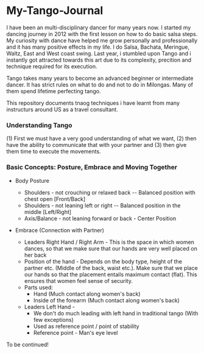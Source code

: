 # My-Tango-Journal

I have been an multi-disciplinary dancer for many years now. I started my dancing journey in 2012 with the first lesson on how to do basic salsa steps. My curiosity with dance have helped me grow personally and professionally and it has many positive effects in my life. I do Salsa, Bachata, Meringue, Waltz, East and West coast swing. Last year, i stumbled upon Tango and i instantly got attracted towards this art due to its complexity, precition and technique required for its execution.

Tango takes many years to become an advanced beginner or intermediate dancer. It has strict rules on what to do and not to do in Milongas. Many of them spend lifetime perfecting tango.

This repository documents tnaog techniques i have learnt from many instructurs around US as a travel consultant.

### Understanding Tango

(1) First we must have a very good understanding of what we want, (2) then have the ability to communicate that with your partner and (3) then give them time to execute the movements. 


### Basic Concepts: Posture, Embrace and Moving Together

* Body Posture
  * Shoulders - not crouching or relaxed back -- Balanced position with chest open [Front/Back]
  * Shoulders - not leaning left or right -- Balanced position in the middle [Left/Right]
  * Axis/Balance - not leaning forward or back - Center Position
  
* Embrace (Connection with Partner)
  * Leaders Right Hand / Right Arm - This is the space in which women dances, so that we make sure that our hands are very well placed on her back
  * Position of the hand - Depends on the body type, height of the partner etc. (Middle of the back, waist etc.). Make sure that we place our hands so that the placement entails maximum contact (flat). This ensures that women feel sense of security.
  * Parts used:
    * Hand (Much contact along women's back) 
    * Inside of the forearm (Much contact along women's back)
  * Leaders Left Hand - 
    * We don't do much leading with left hand in traditional tango (With few exceptions) 
    * Used as reference point / point of stability
    * Reference point - Man's eye level
    
  
To be continued!

